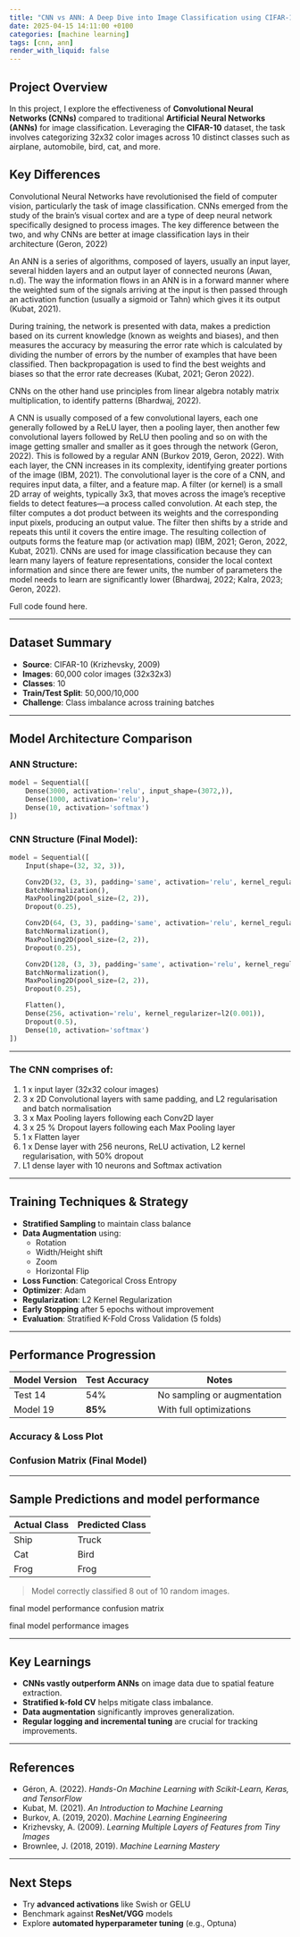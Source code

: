 ```yaml
---
title: "CNN vs ANN: A Deep Dive into Image Classification using CIFAR-10"
date: 2025-04-15 14:11:00 +0100
categories: [machine learning]
tags: [cnn, ann]
render_with_liquid: false
---
```



##  Project Overview

In this project, I explore the effectiveness of **Convolutional Neural Networks (CNNs)** compared to traditional **Artificial Neural Networks (ANNs)** for image classification. Leveraging the **CIFAR-10** dataset, the task involves categorizing 32x32 color images across 10 distinct classes such as airplane, automobile, bird, cat, and more.


##  Key Differences

Convolutional Neural Networks have revolutionised the field of computer vision, particularly the task of image classification. CNNs emerged from the study of the brain’s visual cortex and are a type of deep neural network specifically designed to process images. The key difference between the two, and why CNNs are better at image classification lays in their architecture (Geron, 2022)

An ANN is a series of algorithms, composed of layers, usually an input layer, several hidden layers and an output layer of connected neurons (Awan, n.d). The way the information flows in an ANN is in a forward manner where the weighted sum of the signals arriving at the input is then passed through an activation function (usually a sigmoid or Tahn) which gives it its output (Kubat, 2021).

During training, the network is presented with data, makes a prediction based on its current knowledge (known as weights and biases), and then measures the accuracy by measuring the error rate which is calculated by dividing the number of errors by the number of examples that have been classified. Then backpropagation is used to find the best weights and biases so that the error rate decreases (Kubat, 2021; Geron 2022).

CNNs on the other hand use principles from linear algebra notably matrix multiplication, to identify patterns (Bhardwaj, 2022).

A CNN is usually composed of a few convolutional layers, each one generally followed by a ReLU layer, then a pooling layer, then another few convolutional layers followed by ReLU then pooling and so on with the image getting smaller and smaller as it goes through the network (Geron, 2022). This is followed by a regular ANN (Burkov 2019, Geron, 2022). With each layer, the CNN increases in its complexity, identifying greater portions of the image (IBM, 2021).
The convolutional layer is the core of a CNN, and requires input data, a filter, and a feature map. A filter (or kernel) is a small 2D array of weights, typically 3x3, that moves across the image’s receptive fields to detect features—a process called convolution. At each step, the filter computes a dot product between its weights and the corresponding input pixels, producing an output value. The filter then shifts by a stride and repeats this until it covers the entire image. The resulting collection of outputs forms the feature map (or activation map) (IBM, 2021; Geron, 2022, Kubat, 2021). CNNs are used for image classification because they can learn many layers of feature representations, consider the local context information and since there are fewer units, the number of parameters the model needs to learn are significantly lower (Bhardwaj, 2022; Kalra, 2023; Geron, 2022).


Full code found here. 

---

##  Dataset Summary

- **Source**: CIFAR-10 (Krizhevsky, 2009)  
- **Images**: 60,000 color images (32x32x3)  
- **Classes**: 10  
- **Train/Test Split**: 50,000/10,000  
- **Challenge**: Class imbalance across training batches

---

##  Model Architecture Comparison

### ANN Structure:
```python
model = Sequential([
    Dense(3000, activation='relu', input_shape=(3072,)),
    Dense(1000, activation='relu'),
    Dense(10, activation='softmax')
])
```

### CNN Structure (Final Model):
```python
model = Sequential([
    Input(shape=(32, 32, 3)),

    Conv2D(32, (3, 3), padding='same', activation='relu', kernel_regularizer=l2(0.001)),
    BatchNormalization(),
    MaxPooling2D(pool_size=(2, 2)),
    Dropout(0.25),

    Conv2D(64, (3, 3), padding='same', activation='relu', kernel_regularizer=l2(0.001)),
    BatchNormalization(),
    MaxPooling2D(pool_size=(2, 2)),
    Dropout(0.25),

    Conv2D(128, (3, 3), padding='same', activation='relu', kernel_regularizer=l2(0.001)),
    BatchNormalization(),
    MaxPooling2D(pool_size=(2, 2)),
    Dropout(0.25),

    Flatten(),
    Dense(256, activation='relu', kernel_regularizer=l2(0.001)),
    Dropout(0.5),
    Dense(10, activation='softmax')
])
```

---

### The CNN comprises of:

1.	1 x input layer (32x32 colour images)
2.	3 x 2D Convolutional layers with same padding, and L2 regularisation and batch normalisation
3.	3 x Max Pooling layers following each Conv2D layer
4.	3 x 25 % Dropout layers following each Max Pooling layer
5.	1 x Flatten layer 
6.	1 x Dense layer with 256 neurons, ReLU activation, L2 kernel regularisation, with 50% dropout
7.	L1 dense layer with 10 neurons and Softmax activation 


---

##  Training Techniques & Strategy

- **Stratified Sampling** to maintain class balance
- **Data Augmentation** using:
  - Rotation
  - Width/Height shift
  - Zoom
  - Horizontal Flip
- **Loss Function**: Categorical Cross Entropy
- **Optimizer**: Adam
- **Regularization**: L2 Kernel Regularization
- **Early Stopping** after 5 epochs without improvement
- **Evaluation**: Stratified K-Fold Cross Validation (5 folds)

---

##  Performance Progression

| Model Version | Test Accuracy | Notes                        |
|---------------|---------------|-------------------------------|
| Test 14       | 54%           | No sampling or augmentation  |
| Model 19      | **85%**       | With full optimizations      |

###  Accuracy & Loss Plot


###  Confusion Matrix (Final Model)


---

##  Sample Predictions and model performance

| Actual Class | Predicted Class |
|--------------|-----------------|
| Ship | Truck |
| Cat | Bird |
| Frog | Frog  |

> Model correctly classified 8 out of 10 random images.

final model performance confusion matrix

final model performance images 

---

##  Key Learnings

-  **CNNs vastly outperform ANNs** on image data due to spatial feature extraction.
-  **Stratified k-fold CV** helps mitigate class imbalance.
-  **Data augmentation** significantly improves generalization.
-  **Regular logging and incremental tuning** are crucial for tracking improvements.

---

##  References

- Géron, A. (2022). *Hands-On Machine Learning with Scikit-Learn, Keras, and TensorFlow*  
- Kubat, M. (2021). *An Introduction to Machine Learning*  
- Burkov, A. (2019, 2020). *Machine Learning Engineering*  
- Krizhevsky, A. (2009). *Learning Multiple Layers of Features from Tiny Images*  
- Brownlee, J. (2018, 2019). *Machine Learning Mastery*

---

##  Next Steps

- Try **advanced activations** like Swish or GELU
- Benchmark against **ResNet/VGG** models
- Explore **automated hyperparameter tuning** (e.g., Optuna)
